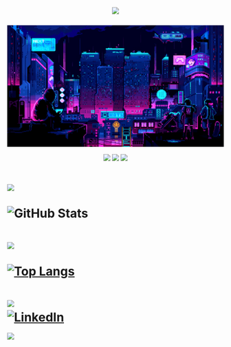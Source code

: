 <h1 align="center">
<img src="https://readme-typing-svg.herokuapp.com/?font=VT323&size=35&center=true&color=00000&vCenter=true&width=500&height=70&duration=4000&lines=Bem+vindo+ao+meu+Git+Hub+!!!😁" />
</h1>

<p align="center">
 
</p align="center">
<img src="ext.gif">

<p align="center">
 
 <img src="https://badges.pufler.dev/visits/ritik307/RogerCabralSilva"/> 
 <!-- <img src="https://badges.pufler.dev/years/ritik307"/> -->
 <img src="https://badges.pufler.dev/repos/RogerCabralSilva"/>
 <img src="https://badges.pufler.dev/commits/monthly/RogerCabralSilva" />

</p>
<h1 align="left">
  <div align="left">
<img src="https://readme-typing-svg.herokuapp.com/?font=VT323&size=35&left=true&color=00000&vCenter=true&width=500&height=70&duration=4000&lines=Status" />
  </div>
  
  ![GitHub Stats](https://github-readme-stats.vercel.app/api?username=RogerCabralSilva&show_icons=true&theme=github_dark)

</h1>

  
<h1 align="left">
  <div align="left">
<img src="https://readme-typing-svg.herokuapp.com/?font=VT323&size=35&left=true&color=00000&vCenter=true&width=500&height=70&duration=4000&lines=Linguagens+mais+usadas" />
  </div>
  
[![Top Langs](https://github-readme-stats.vercel.app/api/top-langs/?username=RogerCabralSilva&layout=compact&theme=github_dark)](https://github.com/RogerCabralSilva)
</h1>


<h1 align="left">
<img src="https://readme-typing-svg.herokuapp.com/?font=VT323&size=35&left=true&color=00000&vCenter=true&width=500&height=70&lines=LINKEDIN" />
  <div align="left">
 <a href="https://www.linkedin.com/in/roger-cabral-silva-7a386b2b1/" target="_blank">
        <img src="https://img.shields.io/badge/LinkedIn-0077b5?style=for-the-badge&logo=linkedin&logoColor=white" alt="LinkedIn" />
  </a>
  </div>
</h1>

[![](https://visitcount.itsvg.in/api?id=DuduCitizen&label=Profile%20Views&color=11&icon=5&pretty=false)](https://visitcount.itsvg.in)

